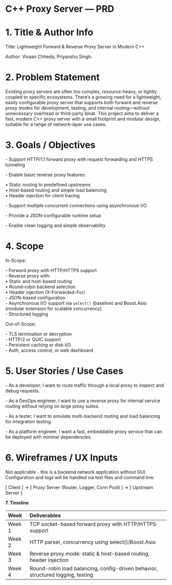 # **C++ Proxy Server — PRD**

# 

# **1\. Title & Author Info**

Title: Lightweight Forward & Reverse Proxy Server in Modern C++

Author: Vivaan Chheda, Priyanshu Singh.

# **2\. Problem Statement**

Existing proxy servers are often too complex, resource-heavy, or tightly coupled to specific ecosystems. There’s a growing need for a lightweight, easily configurable proxy server that supports both forward and reverse proxy modes for development, testing, and internal routing—without unnecessary overhead or third-party bloat. This project aims to deliver a fast, modern C++ proxy server with a small footprint and modular design, suitable for a range of network-layer use cases.

# **3\. Goals / Objectives**

\- Support HTTP/1.1 forward proxy with request forwarding and HTTPS tunneling

\- Enable basic reverse proxy features:

  • Static routing to predefined upstreams  
   • Host-based routing and simple load balancing  
   • Header injection for client tracing

\- Support multiple concurrent connections using asynchronous I/O

\- Provide a JSON-configurable runtime setup

\- Enable clean logging and simple observability

# **4\. Scope**

In-Scope:

\- Forward proxy with HTTP/HTTPS support  
 \- Reverse proxy with:  
   • Static and host-based routing  
   • Round-robin backend selection  
   • Header injection (X-Forwarded-For)  
 \- JSON-based configuration  
 \- Asynchronous I/O support via `select()` (baseline) and Boost.Asio (modular extension for scalable concurrency).  
 \- Structured logging

Out-of-Scope:

\- TLS termination or decryption  
 \- HTTP/2 or QUIC support  
 \- Persistent caching or disk I/O  
 \- Auth, access control, or web dashboard

# **5\. User Stories / Use Cases**

\- As a developer, I want to route traffic through a local proxy to inspect and debug requests.

\- As a DevOps engineer, I want to use a reverse proxy for internal service routing without relying on large proxy suites.

\- As a tester, I want to simulate multi-backend routing and load balancing for integration testing.

\- As a platform engineer, I want a fast, embeddable proxy service that can be deployed with minimal dependencies.

# **6\. Wireframes / UX Inputs** 

Not applicable \- this is a backend network application without GUI. Configuration and logs will be handled via text files and command line.

\[ Client \] → \[ Proxy Server (Router, Logger, Conn Pool) \] → \[ Upstream Server \]

**7\. Timeline** 

| Week | Deliverables |
| :---- | :---- |
| Week 1 | TCP socket-based forward proxy with HTTP/HTTPS support |
| Week 2 | HTTP parser, concurrency using select()/Boost.Asio |
| Week 3 | Reverse proxy mode: static & host-based routing, header injection |
| Week 4 | Round-robin load balancing, config-driven behavior, structured logging, testing |

 

